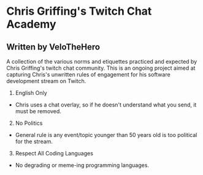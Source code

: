# Chris Griffing's Twitch Chat Academy
## Written by VeloTheHero

A collection of the various norms and etiquettes practiced and expected by Chris Griffing's twitch chat community. This is an ongoing project aimed at capturing Chris's unwritten rules of engagement for his software development stream on Twitch.


1. English Only
  - Chris uses a chat overlay, so if he doesn't understand what you send, it must be removed.
2. No Politics
  - General rule is any event/topic younger than 50 years old is too political for the stream.
3. Respect All Coding Languages
  - No degrading or meme-ing programming languages.


